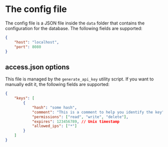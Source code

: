 # The config file
The config file is a JSON file inside the `data` folder that contains the configuration for the database. The following fields are supported:

```json
{
    "host": "localhost",
    "port": 8080
}
```

## access.json options
This file is managed by the `generate_api_key` utility script. If you want to manually edit it, the following fields are supported: 

```json
{
    "keys": [
        {
            "hash": "some hash",
            "comment": "This is a comment to help you identify the key",
            "permissions": ["read", "write", "delete"],
            "expires": 123456789, // Unix timestamp
            "allowed_ips": ["*"]
        }
    ]
}
```